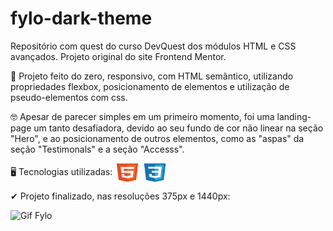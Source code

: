 # fylo-dark-theme
Repositório com quest do curso DevQuest dos módulos HTML e CSS avançados. Projeto original do site Frontend Mentor. 

📝 Projeto feito do zero, responsivo, com HTML semântico, utilizando propriedades flexbox, posicionamento de elementos e utilização de pseudo-elementos com css.

🤓 Apesar de parecer simples em um primeiro momento, foi uma landing-page um tanto desafiadora, devido ao seu fundo de cor não linear na seção "Hero",
e ao posicionamento de outros elementos, como as "aspas" da seção "Testimonals" e a seção "Accesss".

🖥 Tecnologias utilizadas:
  <img align="center" alt="HTML" height="30" width="40" src="https://raw.githubusercontent.com/devicons/devicon/master/icons/html5/html5-original.svg">
  <img align="center" alt="CSS" height="30" width="40" src="https://raw.githubusercontent.com/devicons/devicon/master/icons/css3/css3-original.svg">
   
✔ Projeto finalizado, nas resoluções 375px e 1440px:

![Gif Fylo](https://user-images.githubusercontent.com/97855964/168119552-28c68305-c654-49cd-84df-8dd26591dd64.gif)
